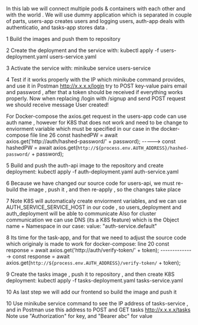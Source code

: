 In this lab we will connect multiple pods & containers with each other and with the world . We will use dummy application which is separated in couple of parts,
users-app creates users and logging users, auth-app deals with authenticatio, and tasks-app stores data .

1 Build the images and push them to repository

2 Create the deployment and the service with:
kubectl apply -f   users-deployment.yaml users-service.yaml

3 Activate the service with:
minikube service users-service

4 Test if it works properly with the IP which minikube command provides, and use it in Postman http://x.x.x.x/login
try to POST key-value pairs email and password , after that a token should be received if everything works properly.
Now when replacing /login with /signup and send POST request we should receive message User created! 

For Docker-compose the axios.get request in the users-app code can use auth name , however for K8S that does not work and need to be change to enviorment variable which must be specified in our case in the docker-compose file
line 26 const hashedPW = await axios.get('http://auth/hashed-password/' + password); ----->
const hashedPW = await axios.get(`http://${process.env.AUTH_ADDRESS}/hashed-password/` + password);

5 Build and push the auth-api image to the repository and create deployment:
kubectl apply -f   auth-deployment.yaml auth-service.yaml

6 Because we have changed our source code for users-api, we must re-build the image , push it , and then re-apply , so the changes take place

7 Note K8S will automaticaly create enviorment variables, and we can use AUTH_SERVICE_SERVICE_HOST in our code , so users_deployment and auth_deployment will be able to communicate
Also for cluster communication we can use DNS (its a K8S feature) which is the Object name + Namespace in our case:
value: "auth-service.default"

8 Its time for the task-app, and for that we need to adjust the source code which originaly is made to work for docker-compose:
line 20  const response = await axios.get('http://auth/verify-token/' + token); -------------->
  const response = await axios.get(`http://${process.env.AUTH_ADDRESS}/verify-token/` + token);

9 Create the tasks image , push it to repository , and then create K8S deployment:
kubectl apply -f   tasks-deployment.yaml tasks-service.yaml

10 As last step we will add our frontend so build the image and push it

10 Use minikube service command to see the IP address of tasks-service , and in Postman use this address to POST and GET tasks
http://x.x.x.x/tasks
Note use "Authorization" for key, and "Bearer abc" for value 


